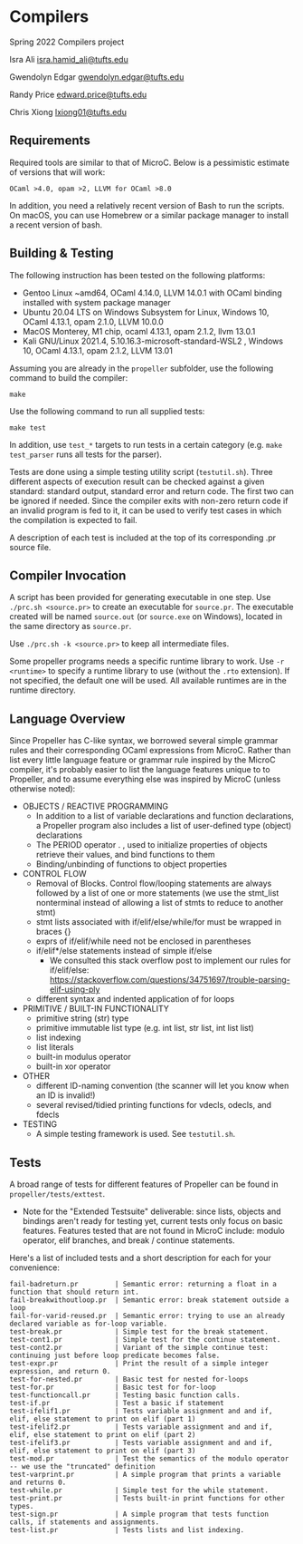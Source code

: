 # Compilers
Spring 2022 Compilers project

Isra Ali
isra.hamid_ali@tufts.edu

Gwendolyn Edgar
gwendolyn.edgar@tufts.edu

Randy Price
edward.price@tufts.edu

Chris Xiong
lxiong01@tufts.edu

## Requirements

Required tools are similar to that of MicroC. Below is a pessimistic estimate of versions that will
work:

```
OCaml >4.0, opam >2, LLVM for OCaml >8.0
```

In addition, you need a relatively recent version of Bash to run the scripts. On macOS, you can use
Homebrew or a similar package manager to install a recent version of bash.

## Building & Testing

The following instruction has been tested on the following platforms:

 - Gentoo Linux ~amd64, OCaml 4.14.0, LLVM 14.0.1 with OCaml binding installed with system package manager
 - Ubuntu 20.04 LTS on Windows Subsystem for Linux, Windows 10, OCaml 4.13.1, opam 2.1.0, LLVM 10.0.0
 - MacOS Monterey, M1 chip, ocaml 4.13.1, opam 2.1.2, llvm 13.0.1
 - Kali GNU/Linux 2021.4, 5.10.16.3-microsoft-standard-WSL2 , Windows 10, OCaml 4.13.1, opam 2.1.2, LLVM 13.01

Assuming you are already in the `propeller` subfolder, use the following command to build the
compiler:

```
make
```

Use the following command to run all supplied tests:

```
make test
```

In addition, use `test_*` targets to run tests in a certain category (e.g. `make test_parser`
runs all tests for the parser).

Tests are done using a simple testing utility script (`testutil.sh`). Three different aspects of
execution result can be checked against a given standard: standard output, standard error and
return code. The first two can be ignored if needed. Since the compiler exits with non-zero return
code if an invalid program is fed to it, it can be used to verify test cases in which the compilation is expected to fail.

A description of each test is included at the top of its corresponding .pr source file.

## Compiler Invocation

A script has been provided for generating executable in one step. Use `./prc.sh <source.pr>` to create
an executable for `source.pr`. The executable created will be named `source.out` (or `source.exe` on
Windows), located in the same directory as `source.pr`.

Use `./prc.sh -k <source.pr>` to keep all intermediate files.

Some propeller programs needs a specific runtime library to work. Use `-r <runtime>` to specify a
runtime library to use (without the `.rto` extension). If not specified, the default one will be
used. All available runtimes are in the runtime directory.

## Language Overview

Since Propeller has C-like syntax, we borrowed several simple grammar rules
and their corresponding OCaml expressions from MicroC. Rather than list
every little language feature or grammar rule inspired by the MicroC
compiler, it's probably easier to list the language features unique to 
to Propeller, and to assume everything else was inspired by MicroC (unless otherwise noted):

- OBJECTS / REACTIVE PROGRAMMING
    - In addition to a list of variable declarations and function
      declarations, a Propeller program also includes a list of
      user-defined type (object) declarations
    - The PERIOD operator . , used to initialize properties of objects
      retrieve their values, and bind functions to them
    - Binding/unbinding of functions to object properties
- CONTROL FLOW
    - Removal of Blocks. Control flow/looping statements are always followed
      by a list of one or more statements (we use the stmt_list nonterminal
      instead of allowing a list of stmts to reduce to another stmt)
    - stmt lists associated with if/elif/else/while/for must be wrapped
      in braces {}
    - exprs of if/elif/while need not be enclosed in parentheses
    - if/elif*/else statements instead of simple if/else
        - We consulted this stack overflow post to implement our rules
          for if/elif/else:
          https://stackoverflow.com/questions/34751697/trouble-parsing-elif-using-ply
    - different syntax and indented application of for loops
- PRIMITIVE / BUILT-IN FUNCTIONALITY 
    - primitive string (str) type
    - primitive immutable list type (e.g. int list, str list, int list list)
    - list indexing
    - list literals
    - built-in modulus operator
    - built-in xor operator
- OTHER
    - different ID-naming convention (the scanner will let you know when
      an ID is invalid!)
    - several revised/tidied printing functions for vdecls, odecls, and fdecls
- TESTING
    - A simple testing framework is used. See `testutil.sh`.

## Tests

A broad range of tests for different features of Propeller can be found in
`propeller/tests/exttest`.

* Note for the "Extended Testsuite" deliverable: since lists, objects and bindings aren't
ready for testing yet, current tests only focus on basic features. Features tested that
are not found in MicroC include: modulo operator, elif branches, and break / continue
statements.

Here's a list of included tests and a short description for each for your convenience:

```
fail-badreturn.pr         | Semantic error: returning a float in a function that should return int.
fail-breakwithoutloop.pr  | Semantic error: break statement outside a loop
fail-for-varid-reused.pr  | Semantic error: trying to use an already declared variable as for-loop variable.
test-break.pr             | Simple test for the break statement.
test-cont1.pr             | Simple test for the continue statement.
test-cont2.pr             | Variant of the simple continue test: continuing just before loop predicate becomes false.
test-expr.pr              | Print the result of a simple integer expression, and return 0.
test-for-nested.pr        | Basic test for nested for-loops
test-for.pr               | Basic test for for-loop
test-functioncall.pr      | Testing basic function calls.
test-if.pr                | Test a basic if statement
test-ifelif1.pr           | Tests variable assignment and and if, elif, else statement to print on elif (part 1)
test-ifelif2.pr           | Tests variable assignment and and if, elif, else statement to print on elif (part 2)
test-ifelif3.pr           | Tests variable assignment and and if, elif, else statement to print on elif (part 3)
test-mod.pr               | Test the semantics of the modulo operator -- we use the "truncated" definition
test-varprint.pr          | A simple program that prints a variable and returns 0.
test-while.pr             | Simple test for the while statement.
test-print.pr             | Tests built-in print functions for other types.
test-sign.pr              | A simple program that tests function calls, if statements and assignments.
test-list.pr              | Tests lists and list indexing.
```
